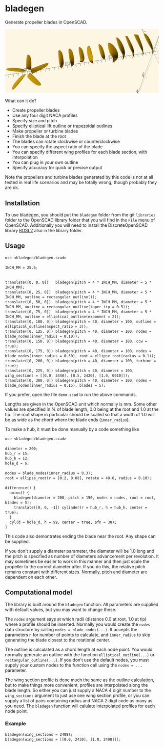# bladegen

Generate propeller blades in OpenSCAD.

![Demo script output](images/demo.png)

What can it do?

- Create propeller blades
- Use any four digit NACA profiles
- Specify size and pitch
- Specify elliptical lift outline or trapezoidal outlines
- Make propeller or turbine blades
- Finish the blade at the root
- The blades can rotate clockwise or counterclockwise
- You can specify the aspect ratio of the blade
- You can specify different wing profiles for each blade section, with
  interpolation
- You can plug in your own outline
- Specify accuracy for quick or precise output


Note the propellers and turbine blades generated by this code is not at all
tested in real life scenarios and may be totally wrong, though probably they
are ok.


## Installation

To use bladegen, you should put the `bladegen` folder from the git `libraries`
folder to the OpenSCAD library folder that you will find in the `File` menu of
OpenSCAD. Additionally you will need to install the DiscreteOpenSCAD library
[BOSL2](https://github.com/revarbat/BOSL2) also in the library folder.



## Usage

```openscad
use <bladegen/bladegen.scad>

INCH_MM = 25.6;


translate([0, 0, 0])   bladegen(pitch = 4 * INCH_MM, diameter = 5 * INCH_MM);
translate([0, 25, 0])  bladegen(pitch = 4 * INCH_MM, diameter = 5 * INCH_MM, outline = rectangular_outline());
translate([0, 50, 0])  bladegen(pitch = 4 * INCH_MM, diameter = 5 * INCH_MM, outline = rectangular_outline(taper_tip = 0.5));
translate([0, 75, 0])  bladegen(pitch = 4 * INCH_MM, diameter = 5 * INCH_MM, outline = elliptical_outline(exponent = 2));
translate([0, 100, 0]) bladegen(pitch = 40, diameter = 100, outline = elliptical_outline(aspect_ratio = 3));
translate([0, 125, 0]) bladegen(pitch = 40, diameter = 100, nodes = blade_nodes(inner_radius = 0.10));
translate([0, 150, 0]) bladegen(pitch = 40, diameter = 100, ccw = true);
translate([0, 175, 0]) bladegen(pitch = 40, diameter = 100, nodes = blade_nodes(inner_radius = 0.30), root = ellipse_root(radius = 0.1));
translate([0, 200, 0]) bladegen(pitch = 40, diameter = 100, turbine = true);
translate([0, 225, 0]) bladegen(pitch = 40, diameter = 100, wing_sections = [[0.0, 2440], [0.5, 2420], [1.0, 0010]]);
translate([0, 300, 0]) bladegen(pitch = 40, diameter = 100, nodes = blade_nodes(inner_radius = 0.15), blades = 5);
```

If you prefer, open the file `demo.scad` to run the above commands.

Lengths are given in the OpenSCAD unit which normally is mm. Some other values
are specified in % of blade length, 0.0 being at the root and 1.0 at the tip.
The root shape in particular should be scaled so that a width of 1.0 will be as
wide as the chord where the blade ends (`inner_radius`).

To make a hub, it must be done manually by a code something like


```openscad
use <bladegen/bladegen.scad>

diameter = 200;
hub_r = 15;
hub_h = 12;
hole_d = 6;

nodes = blade_nodes(inner_radius = 0.3);
root = ellipse_root(r = [0.2, 0.08], rotate = 40.0, radius = 0.10);

difference() {
  union() {
    bladegen(diameter = 200, pitch = 150, nodes = nodes, root = root, blades = 5);
    translate([0, 0, -1]) cylinder(r = hub_r, h = hub_h, center = true);
  }
  cyl(d = hole_d, h = 99, center = true, $fn = 30);
}
```

This code also demontrates ending the blade near the root. Any shape can be
supplied.

If you don't supply a diameter parameter, the diameter will be 1.0 long and the
pitch is specified as number of diameters advancement per revolution. It may
sometimes be easier to work in this manner and then just scale the propeller to
the correct diameter after. If you do this, the relative pitch remains constant
with different sizes. Normally, pitch and diameter are dependent on each other.



## Computational model

The library is built around the `bladegen` function. All parameters are
supplied with default values, but you may want to change these.

The `nodes` argument says at which radii (distance 0.0 at root, 1.0 at tip)
where a profile should be inserted. Normally you would create the `nodes` data
structure by calling `nodes = blade_nodes(...)`. It accepts the parameters `n`
for number of points to calculate, and `inner_radius` to skip generating the
blade closest to the rotational center.

The outline is calculated as a chord length at each node point. You would
normally generate an outline with the function `elliptical_outline(...)` or
`rectangular_outline(...)`. If you don't use the default nodes, you must
supply your custom nodes to the function call using the `nodes = ...`
parameter.

The wing section profile is done much the same as the outline calculation, but
to make things more convenient, profiles are interpolated along the blade
length. So either you can just supply a NACA 4 digit number to the
`wing_sections` argument to just use one wing section profile, or you can
supply a list of pairs containing radius and NACA 2 digit code as many as you
need. The `bladegen` function will calulate interpolated profiles for each node
point.

### Example

```openscad
bladegen(wing_sections = 2408);
bladegen(wing_sections = [[0.0, 2430], [1.0, 2408]]);
```

